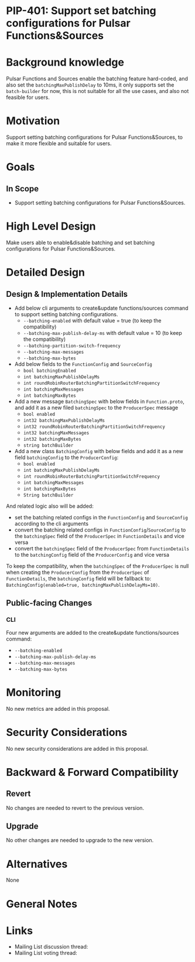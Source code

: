 # PIP-401: Support set batching configurations for Pulsar Functions&Sources

# Background knowledge

Pulsar Functions and Sources enable the batching feature hard-coded, and also set the `batchingMaxPublishDelay` to 10ms, it only
supports set the `batch-builder` for now, this is not suitable for all the use cases, and also not feasible for users.

# Motivation

Support setting batching configurations for Pulsar Functions&Sources, to make it more flexible and suitable for users.

# Goals

## In Scope

- Support setting batching configurations for Pulsar Functions&Sources.

# High Level Design

Make users able to enable&disable batching and set batching configurations for Pulsar Functions&Sources.

# Detailed Design

## Design & Implementation Details

- Add below cli arguments to create&update functions/sources command to support setting batching configurations.
  - `--batching-enabled` with default value = true (to keep the compatibility)
  - `--batching-max-publish-delay-ms` with default value = 10 (to keep the compatibility)
  - `--batching-partition-switch-frequency`
  - `--batching-max-messages`
  - `--batching-max-bytes`
- Add below fields to the `FunctionConfig` and `SourceConfig`
  - `bool batchingEnabled`
  - `int batchingMaxPublishDelayMs`
  - `int roundRobinRouterBatchingPartitionSwitchFrequency`
  - `int batchingMaxMessages`
  - `int batchingMaxBytes`
- Add a new message `BatchingSpec` with below fields in `Function.proto`, and add it as a new filed `batchingSpec` to the `ProducerSpec` message
  - `bool enabled`
  - `int32 batchingMaxPublishDelayMs`
  - `int32 roundRobinRouterBatchingPartitionSwitchFrequency`
  - `int32 batchingMaxMessages`
  - `int32 batchingMaxBytes`
  - `string batchBuilder`
- Add a new class `BatchingConfig` with below fields and add it as a new field `batchingConfig` to the `ProducerConfig`:
  - `bool enabled`
  - `int batchingMaxPublishDelayMs`
  - `int roundRobinRouterBatchingPartitionSwitchFrequency`
  - `int batchingMaxMessages`
  - `int batchingMaxBytes`
  - `String batchBuilder`

And related logic also will be added:
- set the batching related configs in the `FunctionConfig` and `SourceConfig` according to the cli arguments
- convert the batching related configs in `FunctionConfig`/`SourceConfig` to the `batchingSpec` field of the `ProducerSpec` in `FunctionDetails` and vice versa
- convert the `batchingSpec` field of the `ProducerSpec` from `FunctionDetails` to the `batchingConfig` field of the `ProducerConfig` and vice versa

To keep the compatibility, when the `batchingSpec` of the `ProducerSpec` is null when creating the `ProducerConfig` from the `ProducerSpec` of `FunctionDetails`,
the `batchingConfig` field will be fallback to: `BatchingConfig(enabled=true, batchingMaxPublishDelayMs=10)`.

## Public-facing Changes

### CLI

Four new arguments are added to the create&update functions/sources command:

- `--batching-enabled`
- `--batching-max-publish-delay-ms`
- `--batching-max-messages`
- `--batching-max-bytes`

# Monitoring

No new metrics are added in this proposal.

# Security Considerations

No new security considerations are added in this proposal.

# Backward & Forward Compatibility

## Revert

No changes are needed to revert to the previous version.

## Upgrade

No other changes are needed to upgrade to the new version.

# Alternatives

None

# General Notes

# Links

<!--
Updated afterwards
-->
* Mailing List discussion thread: 
* Mailing List voting thread: 
